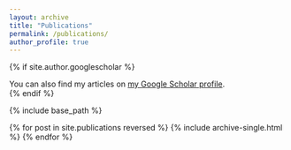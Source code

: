 ```yaml
---
layout: archive
title: "Publications"
permalink: /publications/
author_profile: true
---
```


{% if site.author.googlescholar %}
  <div class="wordwrap">You can also find my articles on <a href="[{{site.author.googlescholar}}](https://scholar.google.com/citations?user=MqjCQ_EAAAAJ&hl=zh-CN)">my Google Scholar profile</a>.</div>
{% endif %}

{% include base_path %}

{% for post in site.publications reversed %}
  {% include archive-single.html %}
{% endfor %}
